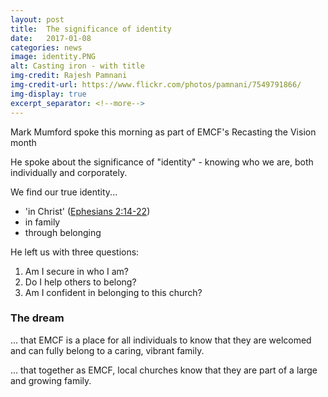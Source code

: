 ```yaml
---
layout: post
title:  The significance of identity
date:   2017-01-08
categories: news
image: identity.PNG
alt: Casting iron - with title
img-credit: Rajesh Pamnani
img-credit-url: https://www.flickr.com/photos/pamnani/7549791866/
img-display: true
excerpt_separator: <!--more-->
---
```

Mark Mumford spoke this morning as part of EMCF's Recasting the Vision month
<!--more-->

He spoke about the significance of "identity" - knowing who we are, both individually and corporately.

We find our true identity...

- 'in Christ' (<a href="https://www.biblegateway.com/passage/?search=Ephesians%202%3A14-22" target="_blank" title="Bible Gateway">Ephesians 2:14-22</a>)
- in family
- through belonging

He left us with three questions:

1. Am I secure in who I am?
2. Do I help others to belong?
3. Am I confident in belonging to this church?

### The dream

... that EMCF is a place for all individuals to know that they are welcomed and can fully belong to a caring, vibrant family.

... that together as EMCF, local churches know that they are part of a large and growing family.

